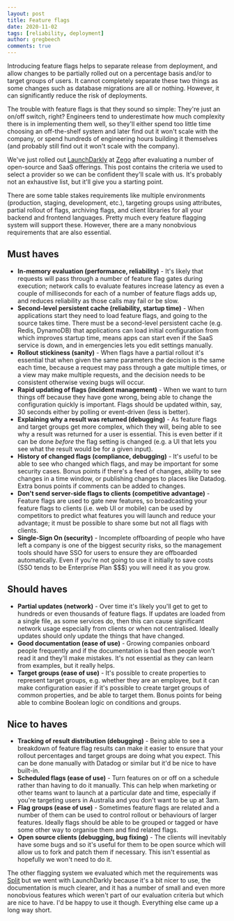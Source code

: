 ```yaml
---
layout: post
title: Feature flags
date: 2020-11-02
tags: [reliability, deployment]
author: gregbeech
comments: true
---
```


Introducing feature flags helps to separate release from deployment, and allow changes to be partially rolled out on a percentage basis and/or to target groups of users. It cannot completely separate these two things as some changes such as database migrations are all or nothing. However, it can significantly reduce the risk of deployments.

The trouble with feature flags is that they sound so simple: They're just an on/off switch, right? Engineers tend to underestimate how much complexity there is in implementing them well, so they'll either spend too little time choosing an off-the-shelf system and later find out it won't scale with the company, or spend hundreds of engineering hours building it themselves (and probably still find out it won't scale with the company).

We've just rolled out [LaunchDarkly](https://launchdarkly.com/) at [Zego](https://www.zego.com/) after evaluating a number of open-source and SaaS offerings. This post contains the criteria we used to select a provider so we can be confident they'll scale with us. It's probably not an exhaustive list, but it'll give you a starting point.

There are some table stakes requirements like multiple environments (production, staging, development, etc.), targeting groups using attributes, partial rollout of flags, archiving flags, and client libraries for all your backend and frontend languages. Pretty much every feature flagging system will support these. However, there are a many nonobvious requirements that are also essential. 

## Must haves

- **In-memory evaluation (performance, reliability)** - It's likely that requests will pass through a number of feature flag gates during execution; network calls to evaluate features increase latency as even a couple of milliseconds for each of a number of feature flags adds up, and reduces reliability as those calls may fail or be slow.
- **Second-level persistent cache (reliability, startup time)** - When applications start they need to load feature flags, and going to the source takes time. There must be a second-level persistent cache (e.g. Redis, DynamoDB) that applications can load initial configuration from which improves startup time, means apps can start even if the SaaS service is down, and in emergencies lets you edit settings manually.
- **Rollout stickiness (sanity)** - When flags have a partial rollout it's essential that when given the same parameters the decision is the same each time, because a request may pass through a gate multiple times, or a view may make multiple requests, and the decision needs to be consistent otherwise vexing bugs will occur.
- **Rapid updating of flags (incident management)** - When we want to turn things off because they have gone wrong, being able to change the configuration quickly is important. Flags should be updated within, say, 30 seconds either by polling or event-driven (less is better).
- **Explaining why a result was returned (debugging)** - As feature flags and target groups get more complex, which they will, being able to see why a result was returned for a user is essential. This is even better if it can be done *before* the flag setting is changed (e.g. a UI that lets you see what the result would be for a given input).
- **History of changed flags (compliance, debugging)** - It's useful to be able to see who changed which flags, and may be important for some security cases. Bonus points if there's a feed of changes, ability to see changes in a time window, or publishing changes to places like Datadog. Extra bonus points if comments can be added to changes.
- **Don't send server-side flags to clients (competitive advantage)** - Feature flags are used to gate new features, so broadcasting your feature flags to clients (i.e. web UI or mobile) can be used by competitors to predict what features you will launch and reduce your advantage; it must be possible to share some but not all flags with clients.
- **Single-Sign On (security)** - Incomplete offboarding of people who have left a company is one of the biggest security risks, so the management tools should have SSO for users to ensure they are offboarded automatically. Even if you're not going to use it initially to save costs (SSO tends to be Enterprise Plan $$$) you will need it as you grow.

## Should haves

- **Partial updates (network)** - Over time it's likely you'll get to get to hundreds or even thousands of feature flags. If updates are loaded from a single file, as some services do, then this can cause significant network usage especially from clients or when not centralised. Ideally updates should only update the things that have changed.
- **Good documentation (ease of use)** - Growing companies onboard people frequently and if the documentation is bad then people won't read it and they'll make mistakes. It's not essential as they can learn from examples, but it really helps.
- **Target groups (ease of use)** - It's possible to create properties to represent target groups, e.g. whether they are an employee, but it can make configuration easier if it's possible to create target groups of common properties, and be able to target them. Bonus points for being able to combine Boolean logic on conditions and groups.

## Nice to haves

- **Tracking of result distribution (debugging)** - Being able to see a breakdown of feature flag results can make it easier to ensure that your rollout percentages and target groups are doing what you expect. This can be done manually with Datadog or similar but it'd be nice to have built-in.
- **Scheduled flags (ease of use)** - Turn features on or off on a schedule rather than having to do it manually. This can help when marketing or other teams want to launch at a particular date and time, especially if you're targeting users in Australia and you don't want to be up at 3am.
- **Flag groups (ease of use)** - Sometimes feature flags are related and a number of them can be used to control rollout or behaviours of larger features. Ideally flags should be able to be grouped or tagged or have some other way to organise them and find related flags.
- **Open source clients (debugging, bug fixing)** - The clients will inevitably have some bugs and so it's useful for them to be open source which will allow us to fork and patch them if necessary. This isn't essential as hopefully we won't need to do it.

The other flagging system we evaluated which met the requirements was [Split](https://split.io) but we went with LaunchDarkly because it's a bit nicer to use, the documentation is much clearer, and it has a number of small and even more nonobvious features which weren't part of our evaluation criteria but which are nice to have. I'd be happy to use it though. Everything else came up a long way short.
